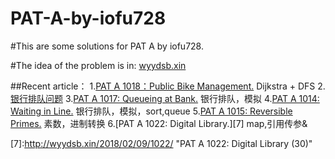 # PAT-A-by-iofu728

#This are some solutions for PAT A by iofu728.

#The idea of the problem is in: [wyydsb.xin][1]

##Recent article：
1.[PAT A 1018：Public Bike Management.][2]  Dijkstra + DFS
				2.[银行排队问题][3]
				3.[PAT A 1017: Queueing at Bank.][4]        银行排队，模拟
				4.[PAT A 1014: Waiting in Line.][5]         银行排队，模拟，sort,queue
				5.[PAT A 1015: Reversible Primes.][6]       素数，进制转换
				6.[PAT A 1022: Digital Library.][7]         map,引用传参&

				
[1]:http://wyydsb.xin     "乌云压顶是吧"
[2]: http://wyydsb.xin/2018/02/11/1018/  "PAT A 1018: Public Bike Management (30)"
[3]: http://wyydsb.xin/2018/02/10/slfx/  "银行排队问题分析"
[4]: http://wyydsb.xin/2018/02/10/1017/  "PAT A 1017: Queueing at Bank (25)"
[5]: http://wyydsb.xin/2018/02/10/1014/  "PAT A 1014: Waiting in Line (30)"
[6]: http://wyydsb.xin/2018/02/10/1015/  "PAT A 1015:  Reversible Primes (20)"
[7]:http://wyydsb.xin/2018/02/09/1022/ ‎ "PAT A 1022: Digital Library (30)"
